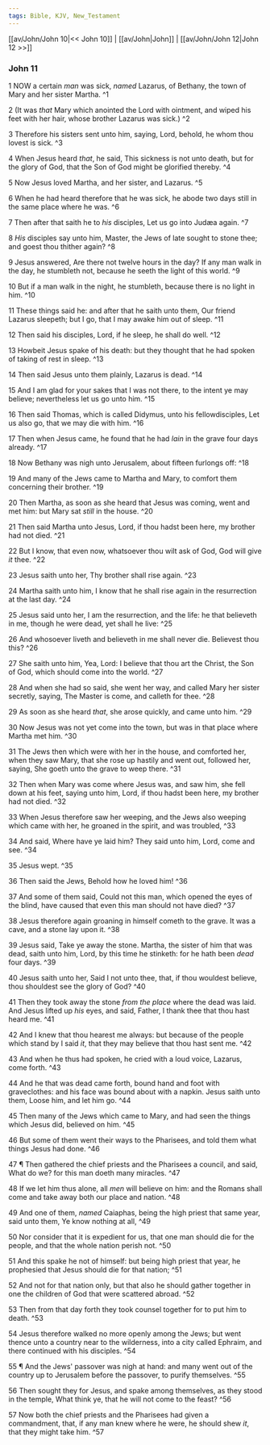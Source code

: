 ```yaml
---
tags: Bible, KJV, New_Testament
---
```


[[av/John/John 10|<< John 10]] | [[av/John|John]] | [[av/John/John 12|John 12 >>]]

### John 11

1 NOW a certain _man_ was sick, _named_ Lazarus, of Bethany, the town of Mary and her sister Martha. ^1

2 (It was _that_ Mary which anointed the Lord with ointment, and wiped his feet with her hair, whose brother Lazarus was sick.) ^2

3 Therefore his sisters sent unto him, saying, Lord, behold, he whom thou lovest is sick. ^3

4 When Jesus heard _that_, he said, This sickness is not unto death, but for the glory of God, that the Son of God might be glorified thereby. ^4

5 Now Jesus loved Martha, and her sister, and Lazarus. ^5

6 When he had heard therefore that he was sick, he abode two days still in the same place where he was. ^6

7 Then after that saith he to _his_ disciples, Let us go into Judæa again. ^7

8 _His_ disciples say unto him, Master, the Jews of late sought to stone thee; and goest thou thither again? ^8

9 Jesus answered, Are there not twelve hours in the day? If any man walk in the day, he stumbleth not, because he seeth the light of this world. ^9

10 But if a man walk in the night, he stumbleth, because there is no light in him. ^10

11 These things said he: and after that he saith unto them, Our friend Lazarus sleepeth; but I go, that I may awake him out of sleep. ^11

12 Then said his disciples, Lord, if he sleep, he shall do well. ^12

13 Howbeit Jesus spake of his death: but they thought that he had spoken of taking of rest in sleep. ^13

14 Then said Jesus unto them plainly, Lazarus is dead. ^14

15 And I am glad for your sakes that I was not there, to the intent ye may believe; nevertheless let us go unto him. ^15

16 Then said Thomas, which is called Didymus, unto his fellowdisciples, Let us also go, that we may die with him. ^16

17 Then when Jesus came, he found that he had _lain_ in the grave four days already. ^17

18 Now Bethany was nigh unto Jerusalem, about fifteen furlongs off: ^18

19 And many of the Jews came to Martha and Mary, to comfort them concerning their brother. ^19

20 Then Martha, as soon as she heard that Jesus was coming, went and met him: but Mary sat _still_ in the house. ^20

21 Then said Martha unto Jesus, Lord, if thou hadst been here, my brother had not died. ^21

22 But I know, that even now, whatsoever thou wilt ask of God, God will give _it_ thee. ^22

23 Jesus saith unto her, Thy brother shall rise again. ^23

24 Martha saith unto him, I know that he shall rise again in the resurrection at the last day. ^24

25 Jesus said unto her, I am the resurrection, and the life: he that believeth in me, though he were dead, yet shall he live: ^25

26 And whosoever liveth and believeth in me shall never die. Believest thou this? ^26

27 She saith unto him, Yea, Lord: I believe that thou art the Christ, the Son of God, which should come into the world. ^27

28 And when she had so said, she went her way, and called Mary her sister secretly, saying, The Master is come, and calleth for thee. ^28

29 As soon as she heard _that_, she arose quickly, and came unto him. ^29

30 Now Jesus was not yet come into the town, but was in that place where Martha met him. ^30

31 The Jews then which were with her in the house, and comforted her, when they saw Mary, that she rose up hastily and went out, followed her, saying, She goeth unto the grave to weep there. ^31

32 Then when Mary was come where Jesus was, and saw him, she fell down at his feet, saying unto him, Lord, if thou hadst been here, my brother had not died. ^32

33 When Jesus therefore saw her weeping, and the Jews also weeping which came with her, he groaned in the spirit, and was troubled, ^33

34 And said, Where have ye laid him? They said unto him, Lord, come and see. ^34

35 Jesus wept. ^35

36 Then said the Jews, Behold how he loved him! ^36

37 And some of them said, Could not this man, which opened the eyes of the blind, have caused that even this man should not have died? ^37

38 Jesus therefore again groaning in himself cometh to the grave. It was a cave, and a stone lay upon it. ^38

39 Jesus said, Take ye away the stone. Martha, the sister of him that was dead, saith unto him, Lord, by this time he stinketh: for he hath been _dead_ four days. ^39

40 Jesus saith unto her, Said I not unto thee, that, if thou wouldest believe, thou shouldest see the glory of God? ^40

41 Then they took away the stone _from_ _the_ _place_ where the dead was laid. And Jesus lifted up _his_ eyes, and said, Father, I thank thee that thou hast heard me. ^41

42 And I knew that thou hearest me always: but because of the people which stand by I said _it_, that they may believe that thou hast sent me. ^42

43 And when he thus had spoken, he cried with a loud voice, Lazarus, come forth. ^43

44 And he that was dead came forth, bound hand and foot with graveclothes: and his face was bound about with a napkin. Jesus saith unto them, Loose him, and let him go. ^44

45 Then many of the Jews which came to Mary, and had seen the things which Jesus did, believed on him. ^45

46 But some of them went their ways to the Pharisees, and told them what things Jesus had done. ^46

47 ¶ Then gathered the chief priests and the Pharisees a council, and said, What do we? for this man doeth many miracles. ^47

48 If we let him thus alone, all _men_ will believe on him: and the Romans shall come and take away both our place and nation. ^48

49 And one of them, _named_ Caiaphas, being the high priest that same year, said unto them, Ye know nothing at all, ^49

50 Nor consider that it is expedient for us, that one man should die for the people, and that the whole nation perish not. ^50

51 And this spake he not of himself: but being high priest that year, he prophesied that Jesus should die for that nation; ^51

52 And not for that nation only, but that also he should gather together in one the children of God that were scattered abroad. ^52

53 Then from that day forth they took counsel together for to put him to death. ^53

54 Jesus therefore walked no more openly among the Jews; but went thence unto a country near to the wilderness, into a city called Ephraim, and there continued with his disciples. ^54

55 ¶ And the Jews' passover was nigh at hand: and many went out of the country up to Jerusalem before the passover, to purify themselves. ^55

56 Then sought they for Jesus, and spake among themselves, as they stood in the temple, What think ye, that he will not come to the feast? ^56

57 Now both the chief priests and the Pharisees had given a commandment, that, if any man knew where he were, he should shew _it_, that they might take him. ^57
